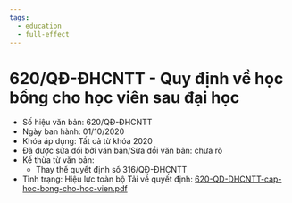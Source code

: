 ```yaml
---
tags:
  - education
  - full-effect
---
```


# 620/QĐ-ĐHCNTT - Quy định về học bổng cho học viên sau đại học

- Số hiệu văn bản: 620/QĐ-ĐHCNTT
- Ngày ban hành: 01/10/2020
- Khóa áp dụng: Tất cả từ khóa 2020
- Đã được sửa đổi bởi văn bản/Sửa đổi văn bản: chưa rõ
- Kế thừa từ văn bản: 
    - Thay thế quyết định số 316/QĐ-ĐHCNTT
- Tình trạng: Hiệu lực toàn bộ
Tải về quyết định: [620-QD-DHCNTT-cap-hoc-bong-cho-hoc-vien.pdf](../files/2023QuyDinhMaster/620-QD-DHCNTT-cap-hoc-bong-cho-hoc-vien.pdf)